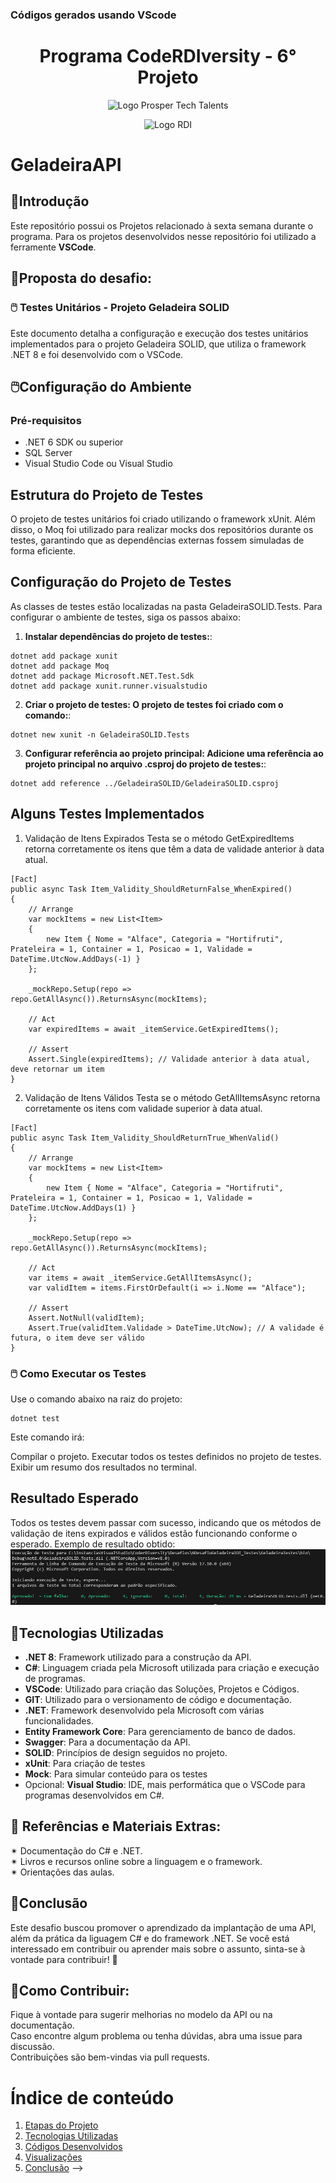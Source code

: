 ### **Códigos gerados usando VScode**

<a id="documentacao"></a>
<h1 align="center">
    Programa CodeRDIversity - 6° Projeto<br>    
</h1>
<p align="center">
      <img src="https://prospertechtalents.com/wp-content/uploads/2024/02/Prosper-Logo-Red.png" alt="Logo Prosper Tech Talents"> 
</center>
<p align="center">
    <img src="https://www.rdisoftware.com/img/logo.png" alt="Logo RDI"> 
</center>

# GeladeiraAPI

## 🤖Introdução
Este repositório possui os Projetos relacionado à sexta semana durante o programa.
Para os projetos desenvolvidos nesse repositório foi utilizado a ferramente **VSCode**.

## 🚀Proposta do desafio:
### 🖱️  Testes Unitários - Projeto Geladeira SOLID
Este documento detalha a configuração e execução dos testes unitários implementados para o projeto Geladeira SOLID, que utiliza o framework .NET 8 e foi desenvolvido com o VSCode.

## 🖱️Configuração do Ambiente

### Pré-requisitos

- .NET 6 SDK ou superior
- SQL Server
- Visual Studio Code ou Visual Studio

## Estrutura do Projeto de Testes
O projeto de testes unitários foi criado utilizando o framework xUnit. Além disso, o Moq foi utilizado para realizar mocks dos repositórios durante os testes, garantindo que as dependências externas fossem simuladas de forma eficiente.

## Configuração do Projeto de Testes
As classes de testes estão localizadas na pasta GeladeiraSOLID.Tests. Para configurar o ambiente de testes, siga os passos abaixo:
   
1. **Instalar dependências do projeto de testes:**:
```
dotnet add package xunit
dotnet add package Moq
dotnet add package Microsoft.NET.Test.Sdk
dotnet add package xunit.runner.visualstudio
```  
2. **Criar o projeto de testes: O projeto de testes foi criado com o comando:**:  
```  
dotnet new xunit -n GeladeiraSOLID.Tests  
```  
3. **Configurar referência ao projeto principal: Adicione uma referência ao projeto principal no arquivo .csproj do projeto de testes:**:
```  
dotnet add reference ../GeladeiraSOLID/GeladeiraSOLID.csproj
```     

## Alguns Testes Implementados
1. Validação de Itens Expirados
Testa se o método GetExpiredItems retorna corretamente os itens que têm a data de validade anterior à data atual.
```
[Fact]
public async Task Item_Validity_ShouldReturnFalse_WhenExpired()
{
    // Arrange
    var mockItems = new List<Item>
    {
        new Item { Nome = "Alface", Categoria = "Hortifruti", Prateleira = 1, Container = 1, Posicao = 1, Validade = DateTime.UtcNow.AddDays(-1) }
    };

    _mockRepo.Setup(repo => repo.GetAllAsync()).ReturnsAsync(mockItems);

    // Act
    var expiredItems = await _itemService.GetExpiredItems();

    // Assert
    Assert.Single(expiredItems); // Validade anterior à data atual, deve retornar um item
}
```
2. Validação de Itens Válidos
Testa se o método GetAllItemsAsync retorna corretamente os itens com validade superior à data atual.
```
[Fact]
public async Task Item_Validity_ShouldReturnTrue_WhenValid()
{
    // Arrange
    var mockItems = new List<Item>
    {
        new Item { Nome = "Alface", Categoria = "Hortifruti", Prateleira = 1, Container = 1, Posicao = 1, Validade = DateTime.UtcNow.AddDays(1) }
    };

    _mockRepo.Setup(repo => repo.GetAllAsync()).ReturnsAsync(mockItems);

    // Act
    var items = await _itemService.GetAllItemsAsync();
    var validItem = items.FirstOrDefault(i => i.Nome == "Alface");

    // Assert
    Assert.NotNull(validItem);
    Assert.True(validItem.Validade > DateTime.UtcNow); // A validade é futura, o item deve ser válido
}
```   

### 🖱️ Como Executar os Testes
Use o comando abaixo na raiz do projeto:
```  
dotnet test
```  
Este comando irá:

Compilar o projeto.
Executar todos os testes definidos no projeto de testes.
Exibir um resumo dos resultados no terminal.

## Resultado Esperado
Todos os testes devem passar com sucesso, indicando que os métodos de validação de itens expirados e válidos estão funcionando conforme o esperado.
Exemplo de resultado obtido:
![alt text](image.png)

## 📄Tecnologias Utilizadas  
- **.NET 8**: Framework utilizado para a construção da API.
- **C#**: Linguagem criada pela Microsoft utilizada para criação e execução de programas.  
- **VSCode**: Utilizado para criação das Soluções, Projetos e Códigos.  
- **GIT**: Utilizado para o versionamento de código e documentação.  
- **.NET**: Framework desenvolvido pela Microsoft com várias funcionalidades.  
- **Entity Framework Core**: Para gerenciamento de banco de dados.
- **Swagger**: Para a documentação da API.
- **SOLID**: Princípios de design seguidos no projeto.
- **xUnit**: Para criação de testes
- **Mock**: Para simular conteúdo para os testes
- Opcional: **Visual Studio**: IDE, mais performática que o VSCode para programas desenvolvidos em C#.  

## 📰 Referências e Materiais Extras:  
✴ Documentação do C# e .NET.  
✴ Livros e recursos online sobre a linguagem e o framework.  
✴ Orientações das aulas.  

## 📄Conclusão
Este desafio buscou promover o aprendizado da implantação de uma API, além da prática da liguagem C# e do framework .NET. 
Se você está interessado em contribuir ou aprender mais sobre o assunto, sinta-se à vontade para contribuir! 🚀  

## 💌Como Contribuir:  
Fique à vontade para sugerir melhorias no modelo da API ou na documentação.  
Caso encontre algum problema ou tenha dúvidas, abra uma issue para discussão.  
Contribuições são bem-vindas via pull requests.  

# Índice de conteúdo  
1. [Etapas do Projeto](#etapas-do-projeto)  
2. [Tecnologias Utilizadas](#tecnologias-utilizadas)  
3. [Códigos Desenvolvidos](#códigos-desenvolvidos)  
4. [Visualizações](#visualizações)
5. [Conclusão](#conclusão) -->
